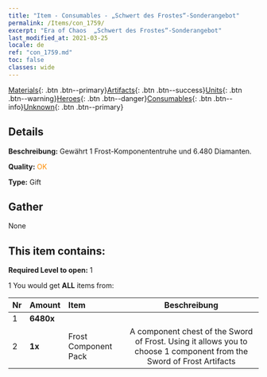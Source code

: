 ```yaml
---
title: "Item - Consumables - „Schwert des Frostes“-Sonderangebot"
permalink: /Items/con_1759/
excerpt: "Era of Chaos  „Schwert des Frostes“-Sonderangebot"
last_modified_at: 2021-03-25
locale: de
ref: "con_1759.md"
toc: false
classes: wide
---
```

 [Materials](/de/Items/){: .btn .btn--primary}[Artifacts](/de/Items/Artifacts/){: .btn .btn--success}[Units](/de/Items/Units/){: .btn .btn--warning}[Heroes](/de/Items/Heroes/){: .btn .btn--danger}[Consumables](/de/Items/Consumables/){: .btn .btn--info}[Unknown](/de/Items/Unknown/){: .btn .btn--primary}

## Details
 **Beschreibung:** Gewährt 1 Frost-Komponententruhe und 6.480 Diamanten.

 **Quality:** <span style="color: #FF8C00">OK</span>

 **Type:** Gift

## Gather

  None

## This item contains:

 **Required Level to open:** 1

 1 You would get **ALL** items  from:

  | Nr | Amount |     Item    | Beschreibung |
  |:---|:-------|:------------|:-----------:|
  | 1 |  **6480x** | <i class="fas fa-gem"/> |  | 
  | 2 |  **1x** | Frost Component Pack | A component chest of the Sword of Frost. Using it allows you to choose 1 component from the Sword of Frost Artifacts  | 
